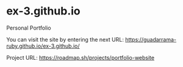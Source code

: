 # ex-3.github.io
Personal Portfolio

You can visit the site by entering the next URL: https://guadarrama-ruby.github.io/ex-3.github.io/

Project URL: https://roadmap.sh/projects/portfolio-website